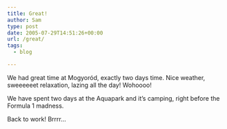 ```yaml
---
title: Great!
author: Sam
type: post
date: 2005-07-29T14:51:26+00:00
url: /great/
tags:
  - blog

---
```

We had great time at Mogyoród, exactly two days time. Nice weather, sweeeeeet relaxation, lazing all the day! Wohoooo!
  
We have spent two days at the Aquapark and it&#8217;s camping, right before the Formula 1 madness.

Back to work! Brrrr&#8230;

